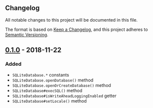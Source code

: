 Changelog
---------

All notable changes to this project will be documented in this file.

The format is based on [Keep a Changelog](https://keepachangelog.com/en/1.0.0/),
and this project adheres to [Semantic Versioning](https://semver.org/spec/v2.0.0.html).

## [0.1.0] - 2018-11-22
### Added
- `SQLiteDatabase.*` constants
- `SQLiteDatabase.openDatabase()` method
- `SQLiteDatabase.openOrCreateDatabase()` method
- `SQLiteDatabase#execSQL()` method
- `SQLiteDatabase#isWriteAheadLoggingEnabled` getter
- `SQLiteDatabase#setLocale()` method

[0.1.0]:  https://github.com/drydart/flutter_sqlcipher/compare/0.0.6...0.1.0
